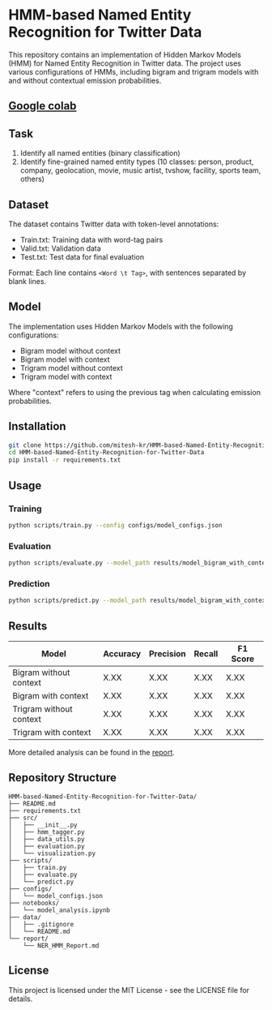 # HMM-based Named Entity Recognition for Twitter Data

This repository contains an implementation of Hidden Markov Models (HMM) for Named Entity Recognition in Twitter data. The project uses various configurations of HMMs, including bigram and trigram models with and without contextual emission probabilities.

## [Google colab](https://colab.research.google.com/drive/1qUiYMd67DAH-FRwhpanWl3H2iau75onE?usp=sharing)

## Task

1. Identify all named entities (binary classification)
2. Identify fine-grained named entity types (10 classes: person, product, company, geolocation, movie, music artist, tvshow, facility, sports team, others)

## Dataset

The dataset contains Twitter data with token-level annotations:
- Train.txt: Training data with word-tag pairs
- Valid.txt: Validation data
- Test.txt: Test data for final evaluation

Format: Each line contains `<Word \t Tag>`, with sentences separated by blank lines.

## Model

The implementation uses Hidden Markov Models with the following configurations:
- Bigram model without context
- Bigram model with context
- Trigram model without context
- Trigram model with context

Where "context" refers to using the previous tag when calculating emission probabilities.

## Installation

```bash
git clone https://github.com/mitesh-kr/HMM-based-Named-Entity-Recognition-for-Twitter-Data.git
cd HMM-based-Named-Entity-Recognition-for-Twitter-Data
pip install -r requirements.txt
```

## Usage

### Training

```bash
python scripts/train.py --config configs/model_configs.json
```

### Evaluation

```bash
python scripts/evaluate.py --model_path results/model_bigram_with_context.pkl --test_file data/test.txt
```

### Prediction

```bash
python scripts/predict.py --model_path results/model_bigram_with_context.pkl --input_file data/test.txt --output_file results/predictions.txt
```

## Results

| Model | Accuracy | Precision | Recall | F1 Score |
|-------|----------|-----------|--------|----------|
| Bigram without context | X.XX | X.XX | X.XX | X.XX |
| Bigram with context | X.XX | X.XX | X.XX | X.XX |
| Trigram without context | X.XX | X.XX | X.XX | X.XX |
| Trigram with context | X.XX | X.XX | X.XX | X.XX |

More detailed analysis can be found in the [report](report/NER_HMM_Report.md).

## Repository Structure

```
HMM-based-Named-Entity-Recognition-for-Twitter-Data/
├── README.md
├── requirements.txt
├── src/
│   ├── __init__.py
│   ├── hmm_tagger.py
│   ├── data_utils.py
│   ├── evaluation.py
│   └── visualization.py
├── scripts/
│   ├── train.py
│   ├── evaluate.py
│   └── predict.py
├── configs/
│   └── model_configs.json
├── notebooks/
│   └── model_analysis.ipynb
├── data/
│   ├── .gitignore
│   └── README.md
└── report/
    └── NER_HMM_Report.md
```

## License

This project is licensed under the MIT License - see the LICENSE file for details.
